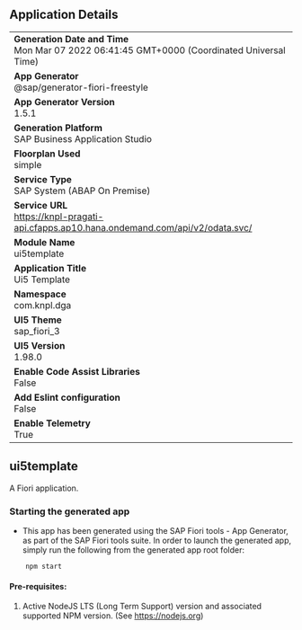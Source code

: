 ## Application Details
|               |
| ------------- |
|**Generation Date and Time**<br>Mon Mar 07 2022 06:41:45 GMT+0000 (Coordinated Universal Time)|
|**App Generator**<br>@sap/generator-fiori-freestyle|
|**App Generator Version**<br>1.5.1|
|**Generation Platform**<br>SAP Business Application Studio|
|**Floorplan Used**<br>simple|
|**Service Type**<br>SAP System (ABAP On Premise)|
|**Service URL**<br>https://knpl-pragati-api.cfapps.ap10.hana.ondemand.com/api/v2/odata.svc/
|**Module Name**<br>ui5template|
|**Application Title**<br>Ui5 Template|
|**Namespace**<br>com.knpl.dga|
|**UI5 Theme**<br>sap_fiori_3|
|**UI5 Version**<br>1.98.0|
|**Enable Code Assist Libraries**<br>False|
|**Add Eslint configuration**<br>False|
|**Enable Telemetry**<br>True|

## ui5template

A Fiori application.

### Starting the generated app

-   This app has been generated using the SAP Fiori tools - App Generator, as part of the SAP Fiori tools suite.  In order to launch the generated app, simply run the following from the generated app root folder:

```
    npm start
```

#### Pre-requisites:

1. Active NodeJS LTS (Long Term Support) version and associated supported NPM version.  (See https://nodejs.org)


